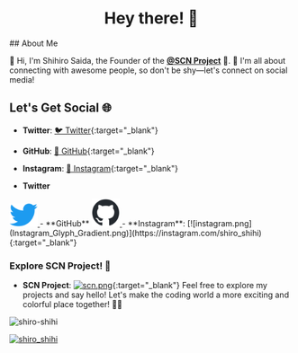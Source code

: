 <h1 align="center">Hey there! 👋</h1>
## About Me

🌟 Hi, I'm Shihiro Saida, the Founder of the **[@SCN Project](https://twitter.com/SCN_Project)** 🚀. 
🎉 I'm all about connecting with awesome people, so don't be shy—let's connect on social media! 

## Let's Get Social 🌐
- **Twitter**: [🐦 Twitter](https://twitter.com/shiro_shihi){:target="_blank"}
- **GitHub**: [🌟 GitHub](https://GitHub.com/shiro-shihi){:target="_blank"}
- **Instagram**: [📸 Instagram](https://instagram.com/shiro_shihi){:target="_blank"}

- **Twitter**  
<a href="https://twitter.com/shiro_shihi">  
  <img src="twitter.png" width="50px">  
</a>  
- **GitHub**
<a href="https://github.com/shiro-shihi">  
  <img src="github-mark.png" width="50px">  
</a>  
- **Instagram**: [![instagram.png](Instagram_Glyph_Gradient.png)](https://instagram.com/shiro_shihi){:target="_blank"}

### Explore SCN Project! 🚀
- **SCN Project**: [![scn.png](scn.png)](https://github.com/SCN-Project){:target="_blank"}
Feel free to explore my projects and say hello! Let's make the coding world a more exciting and colorful place together! 🌈✨

<p align="left"> <img src="https://komarev.com/ghpvc/?username=shiro-shihi&label=Profile%20views&color=0e75b6&style=flat" alt="shiro-shihi" /> </p>

<p align="left"> <a href="https://twitter.com/shiro_shihi" target="blank"><img src="https://img.shields.io/twitter/follow/shiro_shihi?logo=twitter&style=for-the-badge" alt="shiro_shihi" /></a> </p>
